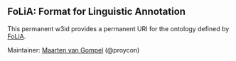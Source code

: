 ## FoLiA: Format for Linguistic Annotation

This permanent w3id provides a permanent URI for the ontology defined by [FoLiA](https://proycon.github.io/folia).

Maintainer: [Maarten van Gompel](https://proycon.anaproy.nl) (@proycon)
